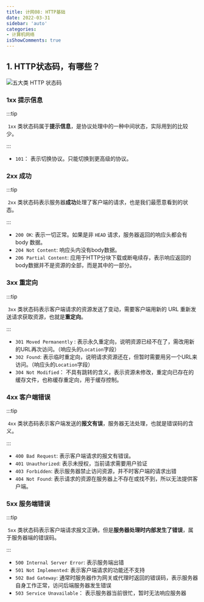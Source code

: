 ```yaml
---
title: 计网08: HTTP基础
date: 2022-03-31
sidebar: 'auto'
categories:
- 计算机网络
isShowComments: true
---
```




## 1. HTTP状态码，有哪些？

![ 五大类 HTTP 状态码 ](https://gitee.com/ljcdzh/my_pic/raw/master/img/202203311710715.png)

### 1xx 提示信息

:::tip

​	`1xx` 类状态码属于**提示信息**，是协议处理中的一种中间状态，实际用到的比较少。

:::

- `101`： 表示切换协议。只能切换到更高级的协议。



### 2xx 成功

:::tip

​	`2xx` 类状态码表示服务器**成功**处理了客户端的请求，也是我们最愿意看到的状态。

:::

- `200 OK`: 表示一切正常。如果是非 `HEAD` 请求，服务器返回的响应头都会有 body 数据。
- `204 Not Content`: 响应头内没有body数据。
- `206 Partial Content`: 应用于HTTP分块下载或断电续存，表示响应返回的body数据并不是资源的全部，而是其中的一部分。



### 3xx 重定向

:::tip

​	`3xx` 类状态码表示客户端请求的资源发送了变动，需要客户端用新的 URL 重新发送请求获取资源，也就是**重定向**。

:::

- `301 Moved Permanently` : 表示永久重定向，说明资源已经不在了，需改用新的URL再次访问。（响应头的`Location`字段）
- `302 Found`: 表示临时重定向，说明请求资源还在，但暂时需要用另一个URL来访问。（响应头的`Location`字段）
- `304 Not Modified`： 不具有跳转的含义，表示资源未修改，重定向已存在的缓存文件，也称缓存重定向，用于缓存控制。



### 4xx 客户端错误

:::tip

​	`4xx` 类状态码表示客户端发送的**报文有误**，服务器无法处理，也就是错误码的含义。

:::

- `400 Bad Request`: 表示客户端请求的报文有错误。
- `401 Unauthorized`: 表示未授权，当前请求需要用户验证
- `403 Forbidden`: 表示服务器禁止访问资源，并不时客户端的请求出错
- `404 Not Found`: 表示请求的资源在服务器上不存在或找不到，所以无法提供客户端。



### 5xx 服务端错误

:::tip

​	`5xx` 类状态码表示客户端请求报文正确，但是**服务器处理时内部发生了错误**，属于服务器端的错误码。

:::

- `500 Internal Server Error`: 表示服务端出错
- `501 Not Implemented`: 表示客户端请求的功能还不支持
- `502 Bad Gateway`: 通常时服务器作为网关或代理时返回的错误码，表示服务器自身工作正常，访问后端服务器发生错误
- `503 Service Unavailable`： 表示服务器当前很忙，暂时无法响应服务器

